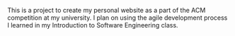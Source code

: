 This is a project to create my personal website as a part of the ACM competition at my university. I plan on using the agile development process I learned in my Introduction to Software Engineering class.
